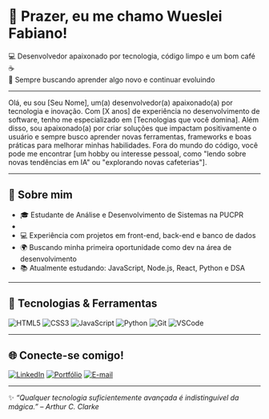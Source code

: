 # 👋 Prazer, eu me chamo Wueslei Fabiano!

💻 Desenvolvedor apaixonado por tecnologia, código limpo e um bom café ☕  
🎯 Sempre buscando aprender algo novo e continuar evoluindo

---

Olá, eu sou [Seu Nome], um(a) desenvolvedor(a) apaixonado(a) por tecnologia e inovação. Com [X anos] de experiência no desenvolvimento de software, tenho me especializado em [Tecnologias que você domina]. Além disso, sou apaixonado(a) por criar soluções que impactam positivamente o usuário e sempre busco aprender novas ferramentas, frameworks e boas práticas para melhorar minhas habilidades. Fora do mundo do código, você pode me encontrar [um hobby ou interesse pessoal, como "lendo sobre novas tendências em IA" ou "explorando novas cafeterias"].

---

## 🚀 Sobre mim
- 🎓 Estudante de Análise e Desenvolvimento de Sistemas na PUCPR
- 
- 💻 Experiência com projetos em front-end, back-end e banco de dados
- 🌍 Buscando minha primeira oportunidade como dev na área de desenvolvimento
- 📚 Atualmente estudando: JavaScript, Node.js, React, Python e DSA

---

## 🚀 Tecnologias & Ferramentas
![HTML5](https://img.shields.io/badge/HTML5-E34F26?style=flat&logo=html5&logoColor=fff)
![CSS3](https://img.shields.io/badge/CSS3-1572B6?style=flat&logo=css3&logoColor=fff)
![JavaScript](https://img.shields.io/badge/JavaScript-F7DF1E?style=flat&logo=javascript&logoColor=000)
![Python](https://img.shields.io/badge/Python-3776AB?style=flat&logo=python&logoColor=fff)
![Git](https://img.shields.io/badge/Git-F05032?style=flat&logo=git&logoColor=fff)
![VSCode](https://img.shields.io/badge/VSCode-007ACC?style=flat&logo=visual-studio-code&logoColor=fff)

---

## 🌐 Conecte-se comigo!

[![LinkedIn](https://img.shields.io/badge/-LinkedIn-0A66C2?style=flat&logo=linkedin&logoColor=white)](https://www.linkedin.com/in/seu-perfil)
[![Portfólio](https://img.shields.io/badge/-Portfólio-000?style=flat&logo=firefox&logoColor=white)](https://seuportfolio.com)
[![E-mail](https://img.shields.io/badge/-Email-D14836?style=flat&logo=gmail&logoColor=white)](mailto:seu@email.com)

---

✨ *“Qualquer tecnologia suficientemente avançada é indistinguível da mágica.” – Arthur C. Clarke*
